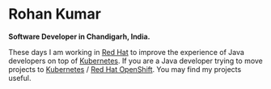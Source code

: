 # **Rohan Kumar**

**Software Developer in Chandigarh, India.**

These days I am working in [Red Hat](https://www.redhat.com/en) to improve the experience of Java developers on top of [Kubernetes](https://kubernetes.io/). If you are a Java developer trying to move projects to  [Kubernetes](https://kubernetes.io/) / [Red Hat OpenShift](https://www.redhat.com/en/technologies/cloud-computing/openshift). You may find my projects useful. 
